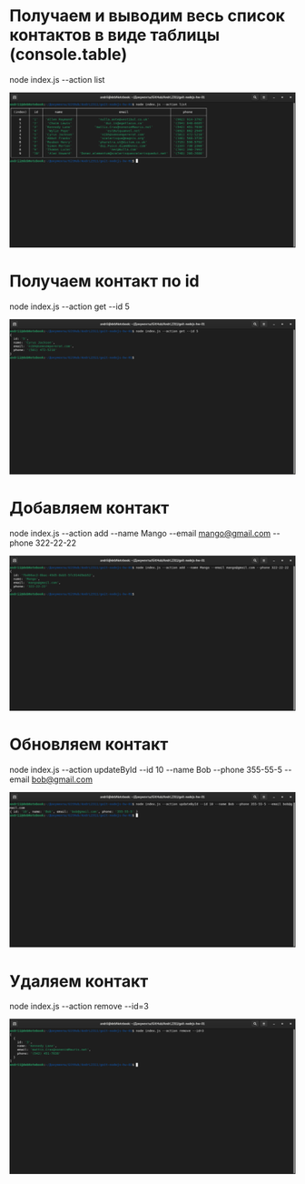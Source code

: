 # Получаем и выводим весь список контактов в виде таблицы (console.table)

node index.js --action list

<img src="./screenshot/list.png" alt="list1" with="400" />

# Получаем контакт по id

node index.js --action get --id 5

<img src="./screenshot/get.png" alt="list1" with="400" />

# Добавляем контакт

node index.js --action add --name Mango --email mango@gmail.com --phone 322-22-22

<img src="./screenshot/add.png" alt="list1" with="400" />

# Обновляем контакт

node index.js --action updateById --id 10 --name Bob --phone 355-55-5 --email bob@gmail.com

<img src="./screenshot/updateById.png" alt="list1" with="400" />

# Удаляем контакт

node index.js --action remove --id=3

<img src="./screenshot/remove.png" alt="list1" with="400" />
